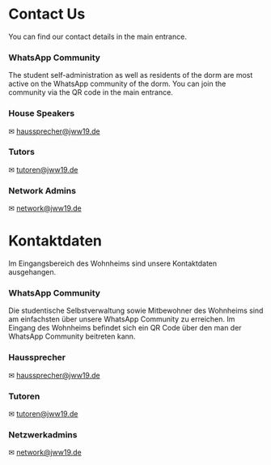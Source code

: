 <!-- English -->
# Contact Us
You can find our contact details in the main entrance.

### WhatsApp Community
The student self-administration as well as residents of the dorm are most active on the WhatsApp community of the dorm. You can join the community via the QR code in the main entrance.

### House Speakers
✉ [haussprecher@jww19.de](mailto:haussprecher@jww19.de)

### Tutors
✉ [tutoren@jww19.de](mailto:tutoren@jww19.de)

### Network Admins
✉ [network@jww19.de](mailto:network@jww19.de)

<!-- Deutsch -->
# Kontaktdaten
Im Eingangsbereich des Wohnheims sind unsere Kontaktdaten ausgehangen.

### WhatsApp Community
Die studentische Selbstverwaltung sowie Mitbewohner des Wohnheims sind am einfachsten über unsere WhatsApp Community zu erreichen. Im Eingang des Wohnheims befindet sich ein QR Code über den man der WhatsApp Community beitreten kann.

### Haussprecher
✉ [haussprecher@jww19.de](mailto:haussprecher@jww19.de)

### Tutoren
✉ [tutoren@jww19.de](mailto:tutoren@jww19.de)

### Netzwerkadmins
✉ [network@jww19.de](mailto:network@jww19.de)